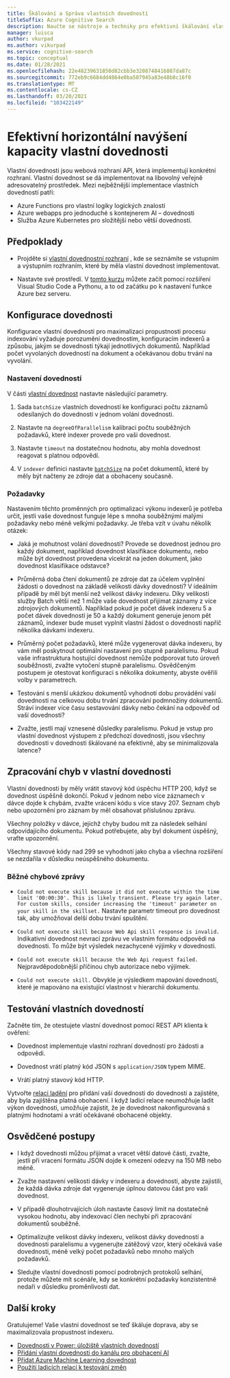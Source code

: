 ```yaml
---
title: Škálování a Správa vlastních dovedností
titleSuffix: Azure Cognitive Search
description: Naučte se nástroje a techniky pro efektivní škálování vlastní dovednosti pro maximální propustnost. Vlastní dovednosti vyvolávají vlastní modely AI nebo logiku, které můžete přidat do kanálu pro indexování s obohaceným AI do Azure Kognitivní hledání.
manager: luisca
author: vkurpad
ms.author: vikurpad
ms.service: cognitive-search
ms.topic: conceptual
ms.date: 01/28/2021
ms.openlocfilehash: 22e48239631850d82cbb3e3208748416087da87c
ms.sourcegitcommit: 772eb9c6684dd4864e0ba507945a83e48b8c16f0
ms.translationtype: MT
ms.contentlocale: cs-CZ
ms.lasthandoff: 03/20/2021
ms.locfileid: "103422149"
---
```

# <a name="efficiently-scale-out-a-custom-skill"></a>Efektivní horizontální navýšení kapacity vlastní dovednosti

Vlastní dovednosti jsou webová rozhraní API, která implementují konkrétní rozhraní. Vlastní dovednost se dá implementovat na libovolný veřejně adresovatelný prostředek. Mezi nejběžnější implementace vlastních dovedností patří:
* Azure Functions pro vlastní logiky logických znalostí
* Azure webapps pro jednoduché s kontejnerem AI – dovednosti
* Služba Azure Kubernetes pro složitější nebo větší dovednosti.

## <a name="prerequisites"></a>Předpoklady

+ Projděte si [vlastní dovednostní rozhraní](cognitive-search-custom-skill-interface.md) , kde se seznámíte se vstupním a výstupním rozhraním, které by měla vlastní dovednost implementovat.

+ Nastavte své prostředí. V [tomto kurzu](/python/tutorial-vs-code-serverless-python-01) můžete začít pomocí rozšíření Visual Studio Code a Pythonu, a to od začátku po k nastavení funkce Azure bez serveru.

## <a name="skillset-configuration"></a>Konfigurace dovednosti

Konfigurace vlastní dovednosti pro maximalizaci propustnosti procesu indexování vyžaduje porozumění dovednostím, konfiguracím indexerů a způsobu, jakým se dovednosti týkají jednotlivých dokumentů. Například počet vyvolaných dovedností na dokument a očekávanou dobu trvání na vyvolání.

### <a name="skill-settings"></a>Nastavení dovedností

V části [vlastní dovednost](cognitive-search-custom-skill-web-api.md) nastavte následující parametry.

1. Sada `batchSize` vlastních dovedností ke konfiguraci počtu záznamů odesílaných do dovedností v jednom volání dovednosti.

2. Nastavte na `degreeOfParallelism` kalibraci počtu souběžných požadavků, které indexer provede pro vaši dovednost.

3. Nastavte `timeout` na dostatečnou hodnotu, aby mohla dovednost reagovat s platnou odpovědí.

4. V `indexer` definici nastavte [`batchSize`](https://docs.microsoft.com/rest/api/searchservice/create-indexer#indexer-parameters) na počet dokumentů, které by měly být načteny ze zdroje dat a obohaceny současně.

### <a name="considerations"></a>Požadavky

Nastavením těchto proměnných pro optimalizaci výkonu indexerů je potřeba určit, jestli vaše dovednost funguje lépe s mnoha souběžnými malými požadavky nebo méně velkými požadavky. Je třeba vzít v úvahu několik otázek:

* Jaká je mohutnost volání dovednosti? Provede se dovednost jednou pro každý dokument, například dovednost klasifikace dokumentu, nebo může být dovednost provedena vícekrát na jeden dokument, jako dovednost klasifikace odstavce?

* Průměrná doba čtení dokumentů ze zdroje dat za účelem vyplnění žádosti o dovednost na základě velikosti dávky dovednosti? V ideálním případě by měl být menší než velikost dávky indexeru. Díky velikosti služby Batch větší než 1 může vaše dovednost přijímat záznamy z více zdrojových dokumentů. Například pokud je počet dávek indexeru 5 a počet dávek dovedností je 50 a každý dokument generuje jenom pět záznamů, indexer bude muset vyplnit vlastní žádost o dovednosti napříč několika dávkami indexeru.

* Průměrný počet požadavků, které může vygenerovat dávka indexeru, by vám měl poskytnout optimální nastavení pro stupně paralelismu. Pokud vaše infrastruktura hostující dovednost nemůže podporovat tuto úroveň souběžnosti, zvažte vytočení stupně paralelismu. Osvědčeným postupem je otestovat konfiguraci s několika dokumenty, abyste ověřili volby v parametrech.

* Testování s menší ukázkou dokumentů vyhodnotí dobu provádění vaší dovednosti na celkovou dobu trvání zpracování podmnožiny dokumentů. Stráví indexer více času sestavování dávky nebo čekání na odpověď od vaší dovednosti? 

* Zvažte, jestli mají vznesené důsledky paralelismu. Pokud je vstup pro vlastní dovednost výstupem z předchozí dovednosti, jsou všechny dovednosti v dovednosti škálované na efektivně, aby se minimalizovala latence?

## <a name="error-handling-in-the-custom-skill"></a>Zpracování chyb v vlastní dovednosti

Vlastní dovednosti by měly vrátit stavový kód úspěchu HTTP 200, když se dovednost úspěšně dokončí. Pokud v jednom nebo více záznamech v dávce dojde k chybám, zvažte vrácení kódu s více stavy 207. Seznam chyb nebo upozornění pro záznam by měl obsahovat příslušnou zprávu.

Všechny položky v dávce, jejichž chyby budou mít za následek selhání odpovídajícího dokumentu. Pokud potřebujete, aby byl dokument úspěšný, vraťte upozornění.

Všechny stavové kódy nad 299 se vyhodnotí jako chyba a všechna rozšíření se nezdařila v důsledku neúspěšného dokumentu. 

### <a name="common-error-messages"></a>Běžné chybové zprávy

* `Could not execute skill because it did not execute within the time limit '00:00:30'. This is likely transient. Please try again later. For custom skills, consider increasing the 'timeout' parameter on your skill in the skillset.` Nastavte parametr timeout pro dovednost tak, aby umožňoval delší dobu trvání spuštění.

* `Could not execute skill because Web Api skill response is invalid.` Indikativní dovednost nevrací zprávu ve vlastním formátu odpovědi na dovednosti. To může být výsledek nezachycené výjimky v dovednosti.

* `Could not execute skill because the Web Api request failed.` Nejpravděpodobnější příčinou chyb autorizace nebo výjimek.

* `Could not execute skill.` Obvykle je výsledkem mapování dovedností, které je mapováno na existující vlastnost v hierarchii dokumentu.

## <a name="testing-custom-skills"></a>Testování vlastních dovedností

Začněte tím, že otestujete vlastní dovednost pomocí REST API klienta k ověření:

* Dovednost implementuje vlastní rozhraní dovedností pro žádosti a odpovědi.

* Dovednost vrátí platný kód JSON s `application/JSON` typem MIME.

* Vrátí platný stavový kód HTTP.

Vytvořte [relaci ladění](cognitive-search-debug-session.md) pro přidání vaší dovednosti do dovednosti a zajistěte, aby byla zajištěna platná obohacení. I když ladicí relace neumožňuje ladit výkon dovednosti, umožňuje zajistit, že je dovednost nakonfigurovaná s platnými hodnotami a vrátí očekávané obohacené objekty.

## <a name="best-practices"></a>Osvědčené postupy

* I když dovednosti můžou přijímat a vracet větší datové části, zvažte, jestli při vracení formátu JSON dojde k omezení odezvy na 150 MB nebo méně.

* Zvažte nastavení velikosti dávky v indexeru a dovednosti, abyste zajistili, že každá dávka zdroje dat vygeneruje úplnou datovou část pro vaši dovednost.

* V případě dlouhotrvajících úloh nastavte časový limit na dostatečně vysokou hodnotu, aby indexovací člen nechybí při zpracování dokumentů souběžně.

* Optimalizujte velikost dávky indexeru, velikost dávky dovedností a dovednosti paralelismu a vygenerujte zátěžový vzor, který očekává vaše dovednosti, méně velký počet požadavků nebo mnoho malých požadavků.

* Sledujte vlastní dovednosti pomocí podrobných protokolů selhání, protože můžete mít scénáře, kdy se konkrétní požadavky konzistentně nedaří v důsledku proměnlivosti dat.


## <a name="next-steps"></a>Další kroky
Gratulujeme! Vaše vlastní dovednost se teď škáluje doprava, aby se maximalizovala propustnost indexeru. 

+ [Dovednosti v Power: úložiště vlastních dovedností](https://github.com/Azure-Samples/azure-search-power-skills)
+ [Přidání vlastní dovednosti do kanálu pro obohacení AI](cognitive-search-custom-skill-interface.md)
+ [Přidat Azure Machine Learning dovednost](https://docs.microsoft.com/azure/search/cognitive-search-aml-skill)
+ [Použití ladicích relací k testování změn](https://docs.microsoft.com/azure/search/cognitive-search-debug-session)